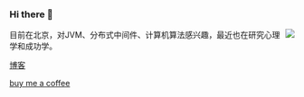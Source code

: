 ### Hi there 👋

<img align="right" src="https://github-readme-stats.vercel.app/api?username=liuzhengyang"/>

目前在北京，对JVM、分布式中间件、计算机算法感兴趣，最近也在研究心理学和成功学。

[博客](https://liuzhengyang.github.io/)

<a href="buymeacoff.ee/liuzhengyang" target="_blank">buy me a coffee</a>
